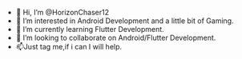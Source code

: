 - 👋 Hi, I’m @HorizonChaser12
- 👀 I’m interested in Android Development and a little bit of Gaming.
- 🌱 I’m currently learning Flutter Development.
- 💞️ I’m looking to collaborate on Android/Flutter Development.
- 📫Just tag me,if i can I will help.

<!---
HorizonChaser12/HorizonChaser12 is a ✨ special ✨ repository because its `README.md` (this file) appears on your GitHub profile.
You can click the Preview link to take a look at your changes.
--->
